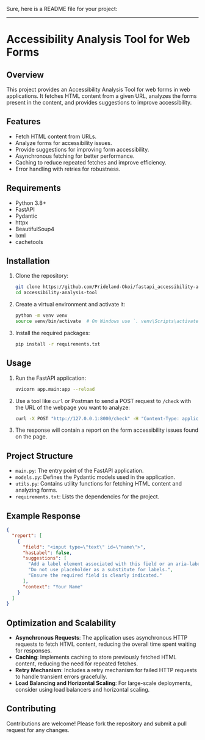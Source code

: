 Sure, here is a README file for your project:

---

# Accessibility Analysis Tool for Web Forms

## Overview

This project provides an Accessibility Analysis Tool for web forms in web applications. It fetches HTML content from a given URL, analyzes the forms present in the content, and provides suggestions to improve accessibility.

## Features

- Fetch HTML content from URLs.
- Analyze forms for accessibility issues.
- Provide suggestions for improving form accessibility.
- Asynchronous fetching for better performance.
- Caching to reduce repeated fetches and improve efficiency.
- Error handling with retries for robustness.

## Requirements

- Python 3.8+
- FastAPI
- Pydantic
- httpx
- BeautifulSoup4
- lxml
- cachetools

## Installation

1. Clone the repository:

    ```bash
    git clone https://github.com/Prideland-Okoi/fastapi_accessibility-analysis-tool.git
    cd accessibility-analysis-tool
    ```

2. Create a virtual environment and activate it:

    ```bash
    python -m venv venv
    source venv/bin/activate  # On Windows use `. venv\Scripts\activate`
    ```

3. Install the required packages:

    ```bash
    pip install -r requirements.txt
    ```

## Usage

1. Run the FastAPI application:

    ```bash
    uvicorn app.main:app --reload
    ```

2. Use a tool like `curl` or Postman to send a POST request to `/check` with the URL of the webpage you want to analyze:

    ```bash
    curl -X POST "http://127.0.0.1:8000/check" -H "Content-Type: application/x-www-form-urlencoded" -d "url=http://example.com"
    ```

3. The response will contain a report on the form accessibility issues found on the page.

## Project Structure

- `main.py`: The entry point of the FastAPI application.
- `models.py`: Defines the Pydantic models used in the application.
- `utils.py`: Contains utility functions for fetching HTML content and analyzing forms.
- `requirements.txt`: Lists the dependencies for the project.

## Example Response

```json
{
  "report": [
    {
      "field": "<input type=\"text\" id=\"name\">",
      "hasLabel": false,
      "suggestions": [
        "Add a label element associated with this field or an aria-label attribute.",
        "Do not use placeholder as a substitute for labels.",
        "Ensure the required field is clearly indicated."
      ],
      "context": "Your Name"
    }
  ]
}
```

## Optimization and Scalability

- **Asynchronous Requests**: The application uses asynchronous HTTP requests to fetch HTML content, reducing the overall time spent waiting for responses.
- **Caching**: Implements caching to store previously fetched HTML content, reducing the need for repeated fetches.
- **Retry Mechanism**: Includes a retry mechanism for failed HTTP requests to handle transient errors gracefully.
- **Load Balancing and Horizontal Scaling**: For large-scale deployments, consider using load balancers and horizontal scaling.

## Contributing

Contributions are welcome! Please fork the repository and submit a pull request for any changes.
